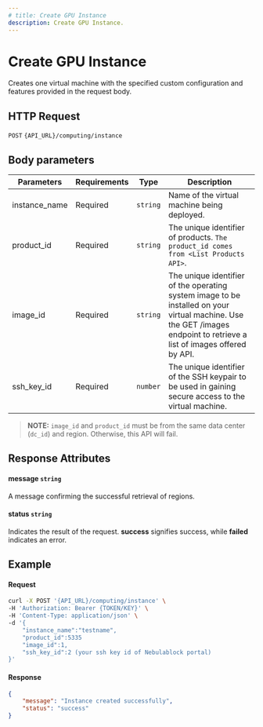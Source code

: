 ```yaml
---
# title: Create GPU Instance
description: Create GPU Instance.
---
```


# Create GPU Instance

Creates one virtual machine with the specified custom configuration and features provided in the request body.

## HTTP Request

`POST` `{API_URL}/computing/instance`

## Body parameters

| Parameters     | Requirements      | Type       | Description      |
|---------------|--------------------|----------------|----------------|
| instance_name | Required    | `string`       | Name of the virtual machine being deployed.  |
|product_id| Required| `string`| The unique identifier of products. `The product_id comes from <List Products API>`.|
| image_id      | Required    | `string`       | The unique identifier of the operating system image to be installed on your virtual machine. Use the GET /images endpoint to retrieve a list of images offered by API.  |
| ssh_key_id    | Required    | `number`       | The unique identifier of the SSH keypair to be used in gaining secure access to the virtual machine.|

> **NOTE:** `image_id` and `product_id` must be from the same data center (`dc_id`) and region. Otherwise, this API will fail. 

## Response Attributes

#### message `string`

A message confirming the successful retrieval of regions.

#### status `string`

Indicates the result of the request. **success** signifies success, while **failed** indicates an error.

## Example

#### Request

```bash
curl -X POST '{API_URL}/computing/instance' \
-H 'Authorization: Bearer {TOKEN/KEY}' \
-H 'Content-Type: application/json' \
-d '{
    "instance_name":"testname",
    "product_id":5335
    "image_id":1,
    "ssh_key_id":2 (your ssh key id of Nebulablock portal)
}'
```

#### Response

```json
{
    "message": "Instance created successfully",
    "status": "success"
}

```
